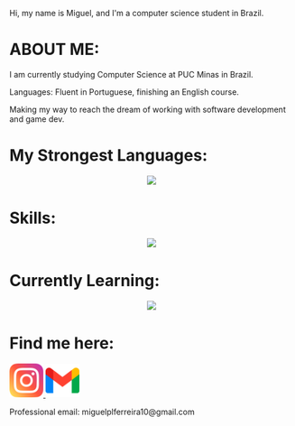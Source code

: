 Hi, my name is Miguel, and I'm a computer science student in Brazil.

# ABOUT ME:
<p>
 I am currently studying Computer Science at PUC Minas in Brazil. 
</p>
<p>
Languages: Fluent in Portuguese, finishing an English course.
</p>
<p>
Making my way to reach the dream of working with software development and game dev.
</p>

# My Strongest Languages:

<p align="center">
  <a href="https://skillicons.dev">
    <img src="https://skillicons.dev/icons?i=c,cpp" />
  </a>
</p>

# Skills:

<p align="center">
  <a href="https://skillicons.dev">
    <img src="https://skillicons.dev/icons?i=java,css,html,github" />
  </a>
</p>

# Currently Learning:

<p align="center">
  <a href="https://skillicons.dev">
    <img src="https://skillicons.dev/icons?i=js,bootstrap,python,vim,git" />
  </a>
</p>

# Find me here:
<a href="https://www.instagram.com/mig_pessoa_?igsh=MWx2cDN0azRyOGNkZA%3D%3D&utm_source=qr">
  <img src="./instagram.png" alt="Logo do Projeto" width="60" height="60"/>
</a>
<a href="mailto:miguelplferreira10@gmail.com">
  <img src="./gmail.png" alt="Logo do Projeto" width="60" height="60"/>
</a>
<p>
 Professional email: miguelplferreira10@gmail.com
</p>
